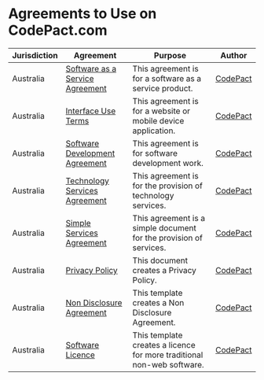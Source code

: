 # Agreements to Use on CodePact.com

| Jurisdiction | Agreement |  Purpose | Author |
| ------------- | ------------- |------------- |------------- |
| Australia | [Software as a Service Agreement](https://github.com/CodePact/au-software-as-a-service/blob/master/au-saas-agreement.md) | This agreement is for a software as a service product.| [CodePact](http://github.com/codepact) |
| Australia | [Interface Use Terms](https://github.com/CodePact/au-interface-use/blob/master/au-interface-terms.md) | This agreement is for a website or mobile device application.| [CodePact](http://github.com/codepact) |
| Australia | [Software Development Agreement](https://github.com/CodePact/au-software-development/blob/master/au-software-development.md) | This agreement is for software development work.| [CodePact](http://github.com/codepact) |
| Australia | [Technology Services Agreement](https://github.com/CodePact/au-technology-services/blob/master/au-technology-services-agreement.md) | This agreement is for the provision of technology services.| [CodePact](http://github.com/codepact) |
| Australia | [Simple Services Agreement](https://github.com/CodePact/au-simple-services/blob/master/au-simple-services.md) | This agreement is a simple document for the provision of services.| [CodePact](http://github.com/codepact) |
| Australia | [Privacy Policy](https://github.com/CodePact/au-privacy-policy/blob/master/privacy-policy.md) | This document creates a Privacy Policy.| [CodePact](http://github.com/codepact) |
| Australia | [Non Disclosure Agreement](https://github.com/CodePact/au-non-disclosure/blob/master/au-non-disclosure-agreement.md) | This template creates a Non Disclosure Agreement.| [CodePact](http://github.com/codepact) |
| Australia | [Software Licence](https://github.com/CodePact/au-software-licence/blob/master/au-software-licence.md) | This template creates a licence for more traditional non-web software.| [CodePact](http://github.com/codepact) |
